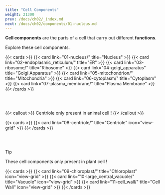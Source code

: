 ```yaml
---
title: "Cell Components"
weight: 21300
prev: /docs/ch02/_index.md
next: /docs/ch02/components/01-nucleus.md
---
```


**Cell components** are the parts of a cell that carry out different **functions**.

Explore these cell components.

{{< cards >}}
  {{< card link="01-nucleus/" title="Nucleus" >}}
  {{< card link="02-endoplasmic_reticulum/" title="ER" >}}
  {{< card link="03-ribosome/" title="Ribosome" >}}
  {{< card link="04-golgi_apparatus" title="Golgi Apparatus" >}}
  {{< card link="05-mitochondrion/" title="Mitochondria" >}}
  {{< card link="06-cytoplasm/" title="Cytoplasm" >}}
  {{< card link="07-plasma_membrane/" title="Plasma Membrane" >}}  
{{< /cards >}}

<div style="padding-top:2rem"></div>

{{< callout >}}
  Centriole only present in animal cell !
{{< /callout >}}

{{< cards >}}
  {{< card link="08-centriole/" title="Centriole" icon="view-grid" >}}
{{< /cards >}}

<div style="padding-top:2rem"></div>

> [!TIP]
> These cell components only present in plant cell !

{{< cards >}}
  {{< card link="09-chloroplast/" title="Chloroplast" icon="view-grid" >}}
  {{< card link="10-large_central_vacuole/" title="Vacuole" icon="view-grid" >}}
  {{< card link="11-cell_wall/" title="Cell Wall" icon="view-grid" >}}
{{< /cards >}}
